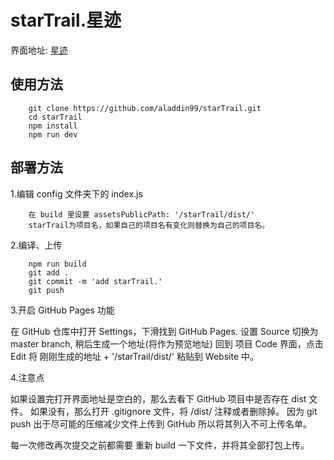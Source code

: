 # starTrail.星迹
界面地址: [星迹](https://aladdin99.github.io/starTrail/dist/#/)

## 使用方法
```brash
    git clone https://github.com/aladdin99/starTrail.git
    cd starTrail
    npm install
    npm run dev
```

## 部署方法
1.编辑 config 文件夹下的 index.js

```brash
    在 build 里设置 assetsPublicPath: '/starTrail/dist/'
    starTrail为项目名，如果自己的项目名有变化则替换为自己的项目名。
```

2.编译、上传

```brash
    npm run build
    git add .
    git commit -m 'add starTrail.'
    git push
```

3.开启 GitHub Pages 功能

在 GitHub 仓库中打开 Settings，下滑找到 GitHub Pages.
设置 Source 切换为 master branch, 稍后生成一个地址(将作为预览地址)
回到 项目 Code 界面，点击 Edit 将 刚刚生成的地址 + '/starTrail/dist/' 粘贴到 Website 中。

4.注意点

如果设置完打开界面地址是空白的，那么去看下 GitHub 项目中是否存在 dist 文件。
如果没有，那么打开 .gitignore 文件，将 /dist/ 注释或者删除掉。
因为 git push 出于尽可能的压缩减少文件上传到 GitHub 所以将其列入不可上传名单。

每一次修改再次提交之前都需要 重新 build 一下文件，并将其全部打包上传。
